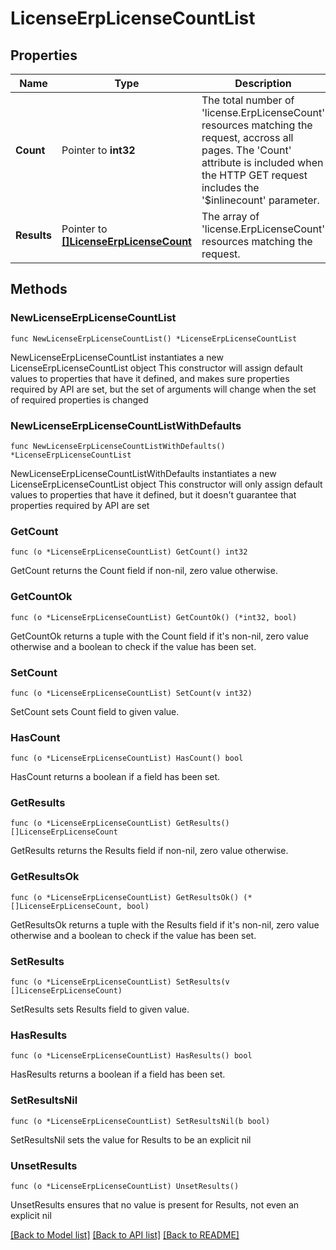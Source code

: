 # LicenseErpLicenseCountList

## Properties

Name | Type | Description | Notes
------------ | ------------- | ------------- | -------------
**Count** | Pointer to **int32** | The total number of &#39;license.ErpLicenseCount&#39; resources matching the request, accross all pages. The &#39;Count&#39; attribute is included when the HTTP GET request includes the &#39;$inlinecount&#39; parameter. | [optional] 
**Results** | Pointer to [**[]LicenseErpLicenseCount**](LicenseErpLicenseCount.md) | The array of &#39;license.ErpLicenseCount&#39; resources matching the request. | [optional] 

## Methods

### NewLicenseErpLicenseCountList

`func NewLicenseErpLicenseCountList() *LicenseErpLicenseCountList`

NewLicenseErpLicenseCountList instantiates a new LicenseErpLicenseCountList object
This constructor will assign default values to properties that have it defined,
and makes sure properties required by API are set, but the set of arguments
will change when the set of required properties is changed

### NewLicenseErpLicenseCountListWithDefaults

`func NewLicenseErpLicenseCountListWithDefaults() *LicenseErpLicenseCountList`

NewLicenseErpLicenseCountListWithDefaults instantiates a new LicenseErpLicenseCountList object
This constructor will only assign default values to properties that have it defined,
but it doesn't guarantee that properties required by API are set

### GetCount

`func (o *LicenseErpLicenseCountList) GetCount() int32`

GetCount returns the Count field if non-nil, zero value otherwise.

### GetCountOk

`func (o *LicenseErpLicenseCountList) GetCountOk() (*int32, bool)`

GetCountOk returns a tuple with the Count field if it's non-nil, zero value otherwise
and a boolean to check if the value has been set.

### SetCount

`func (o *LicenseErpLicenseCountList) SetCount(v int32)`

SetCount sets Count field to given value.

### HasCount

`func (o *LicenseErpLicenseCountList) HasCount() bool`

HasCount returns a boolean if a field has been set.

### GetResults

`func (o *LicenseErpLicenseCountList) GetResults() []LicenseErpLicenseCount`

GetResults returns the Results field if non-nil, zero value otherwise.

### GetResultsOk

`func (o *LicenseErpLicenseCountList) GetResultsOk() (*[]LicenseErpLicenseCount, bool)`

GetResultsOk returns a tuple with the Results field if it's non-nil, zero value otherwise
and a boolean to check if the value has been set.

### SetResults

`func (o *LicenseErpLicenseCountList) SetResults(v []LicenseErpLicenseCount)`

SetResults sets Results field to given value.

### HasResults

`func (o *LicenseErpLicenseCountList) HasResults() bool`

HasResults returns a boolean if a field has been set.

### SetResultsNil

`func (o *LicenseErpLicenseCountList) SetResultsNil(b bool)`

 SetResultsNil sets the value for Results to be an explicit nil

### UnsetResults
`func (o *LicenseErpLicenseCountList) UnsetResults()`

UnsetResults ensures that no value is present for Results, not even an explicit nil

[[Back to Model list]](../README.md#documentation-for-models) [[Back to API list]](../README.md#documentation-for-api-endpoints) [[Back to README]](../README.md)


